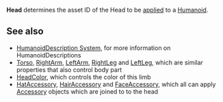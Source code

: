 **Head** determines the asset ID of the Head to be [applied](https://developer.roblox.com/en-us/api-reference/function/Humanoid/ApplyDescription) to a [Humanoid](https://developer.roblox.com/en-us/api-reference/class/Humanoid).

See also
--------

*   [HumanoidDescription System](https://developer.roblox.com/en-us/articles/HumanoidDescription-System), for more information on HumanoidDescriptions
*   [Torso](https://developer.roblox.com/en-us/api-reference/property/HumanoidDescription/Torso), [RightArm](https://developer.roblox.com/en-us/api-reference/property/HumanoidDescription/RightArm), [LeftArm](https://developer.roblox.com/en-us/api-reference/property/HumanoidDescription/LeftArm), [RightLeg](https://developer.roblox.com/en-us/api-reference/property/HumanoidDescription/RightLeg) and [LeftLeg](https://developer.roblox.com/en-us/api-reference/property/HumanoidDescription/LeftLeg), which are similar properties that also control body part
*   [HeadColor](https://developer.roblox.com/en-us/api-reference/property/HumanoidDescription/HeadColor), which controls the color of this limb
*   [HatAccessory](https://developer.roblox.com/en-us/api-reference/property/HumanoidDescription/HatAccessory), [HairAccessory](https://developer.roblox.com/en-us/api-reference/property/HumanoidDescription/HairAccessory) and [FaceAccessory](https://developer.roblox.com/en-us/api-reference/property/HumanoidDescription/FaceAccessory), which all can apply [Accessory](https://developer.roblox.com/en-us/api-reference/class/Accessory) objects which are joined to to the head